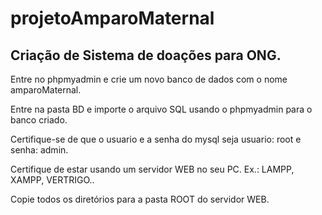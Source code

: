 # projetoAmparoMaternal

<h2>Criação de Sistema de doações para ONG.</h2>

<p>Entre no phpmyadmin e crie um novo banco de dados com o nome amparoMaternal.</p>

<p>Entre na pasta BD e importe o arquivo SQL usando o phpmyadmin para o banco criado.</p>

<p>Certifique-se de que o usuario e a senha do mysql seja usuario: root e senha: admin.</p>

<p>Certifique de estar usando um servidor WEB no seu PC. Ex.: LAMPP, XAMPP, VERTRIGO..</p>

<p>Copie todos os diretórios para a pasta ROOT do servidor WEB.</p>
